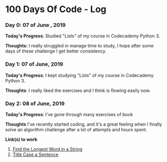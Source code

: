 # 100 Days Of Code - Log

### Day 0: 07 of June , 2019 


**Today's Progress**: Studied "Lists" of my course in Codecademy Python 3.

**Thoughts:** I really struggled in manage time to study, I hope after some days of these challenge I get better consistency.



### Day 1: 07 of June, 2019 


**Today's Progress**: I kept studying "Lists" of my course in Codecademy Python 3.

**Thoughts**: I really liked the exercises and I think is flowing easily now.



### Day 2: 08 of June, 2019

**Today's Progress**: I've gone through many exercises of book 

**Thoughts** I've recently started coding, and it's a great feeling when I finally solve an algorithm challenge after a lot of attempts and hours spent.

**Link(s) to work**
1. [Find the Longest Word in a String](https://www.freecodecamp.com/challenges/find-the-longest-word-in-a-string)
2. [Title Case a Sentence](https://www.freecodecamp.com/challenges/title-case-a-sentence)
